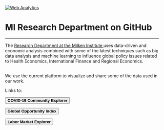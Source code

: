 <head><!-- Default Statcounter code for Miresearch.github.io About
https://miresearch.github.io/About/ -->
<script type="text/javascript">
var sc_project=12370715; 
var sc_invisible=1; 
var sc_security="d1e49415"; 
</script>
<script type="text/javascript"
src="https://www.statcounter.com/counter/counter.js"
async></script>
<noscript><div class="statcounter"><a title="Web Analytics"
href="https://statcounter.com/" target="_blank"><img
class="statcounter"
src="https://c.statcounter.com/12370715/0/d1e49415/1/"
alt="Web Analytics"></a></div></noscript>
<!-- End of Statcounter Code -->

<meta name="twitter:title" content="MI Research Data Vizualization">
<meta name="twitter:image" content="https://claudelopezcom.ipage.com/claudelopez/data_viz.jpg">
<meta name="twitter:card" content="summary_large_image">
<meta name="image" property="og:image" content="https://claudelopezcom.ipage.com/claudelopez/data_viz.jpg">

<meta property="og:title" content="MI Research Data Vizualization">
<meta property="og:image" content="https://claudelopezcom.ipage.com/claudelopez/data_viz.jpg">
<meta property="og:image:url" content="https://claudelopezcom.ipage.com/claudelopez/data_viz.jpg">
<meta property="og:image:secure_url" content="https://claudelopezcom.ipage.com/claudelopez/data_viz.jpg">
<meta property="og:url" content="https://miresearch.github.io/About/">

</head>

<H1><b>MI Research Department on GitHub </b></H1><Hr>

The <a href="https://milkeninstitute.org/research-department" target="_blank"> Research Department at the Milken Institute </a> uses data-driven and economic analysis combined with some of the latest techniques such as big data analysis and machine learning to influence global policy issues related to Health Economics, International Finance and Regional Economics. <br><br>

We use the current platform to visualize and share some of the data used in our work. <br>

Links to:

<a href="https://miresearch.github.io/MI-COVID-19-Community-Explorer/" target="_blank"><button class="button button2"><b>COVID-19 Community Explorer</b></button></a> <br>

<a href="https://miresearch.github.io/Global-Opportunity-Index/" target="_blank"><button class="button button2"><b>Global Opportunity Index</b></button></a><br>

<a href="https://miresearch.github.io/Labor-Market-Explorer/" target="_blank"><button class="button button2"><b>Labor Market Explorer</b></button> <br>
<br><br><br> <br>



